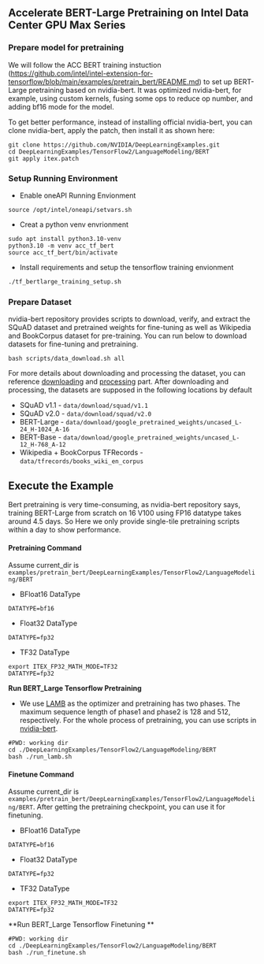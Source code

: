 ## Accelerate BERT-Large Pretraining on Intel Data Center GPU Max Series


### Prepare model for pretraining

We will follow the ACC BERT training instuction (https://github.com/intel/intel-extension-for-tensorflow/blob/main/examples/pretrain_bert/README.md) to set up BERT-Large pretraining based on nvidia-bert. It was optimized nvidia-bert, for example, using custom kernels, fusing some ops to reduce op number, and adding bf16 mode for the model. 

To get better performance, instead of installing official nvidia-bert, you can clone nvidia-bert, apply the patch, then install it as shown here:

```
git clone https://github.com/NVIDIA/DeepLearningExamples.git
cd DeepLearningExamples/TensorFlow2/LanguageModeling/BERT
git apply itex.patch
```

### Setup Running Environment

* Enable oneAPI Running Envionment

```
source /opt/intel/oneapi/setvars.sh
```

* Creat a python venv envrionment

```
sudo apt install python3.10-venv
python3.10 -m venv acc_tf_bert
source acc_tf_bert/bin/activate
```

* Install requirements and setup the tensorflow training envionment

```bash
./tf_bertlarge_training_setup.sh
```

### Prepare Dataset

nvidia-bert repository provides scripts to download, verify, and extract the SQuAD dataset and pretrained weights for fine-tuning as well as Wikipedia and BookCorpus dataset for pre-training. You can run below to download datasets for fine-tuning and pretraining.

```
bash scripts/data_download.sh all
```

For more details about downloading and processing the dataset, you can reference [downloading](https://github.com/NVIDIA/DeepLearningExamples/tree/master/TensorFlow2/LanguageModeling/BERT#quick-start-guide) and [processing](https://github.com/NVIDIA/DeepLearningExamples/tree/master/TensorFlow2/LanguageModeling/BERT#getting-the-data) part. After downloading and processing, the datasets are supposed in the following locations by default

- SQuAD v1.1 - `data/download/squad/v1.1`
- SQuAD v2.0 - `data/download/squad/v2.0`
- BERT-Large - `data/download/google_pretrained_weights/uncased_L-24_H-1024_A-16`
- BERT-Base - `data/download/google_pretrained_weights/uncased_L-12_H-768_A-12`
- Wikipedia + BookCorpus TFRecords - `data/tfrecords/books_wiki_en_corpus`

## Execute the Example

Bert pretraining is very time-consuming, as nvidia-bert repository says, training BERT-Large from scratch on 16 V100 using FP16 datatype takes around 4.5 days. So Here we only provide single-tile pretraining scripts within a day to show performance.

#### Pretraining Command

Assume current_dir is `examples/pretrain_bert/DeepLearningExamples/TensorFlow2/LanguageModeling/BERT`

+ BFloat16 DataType

```
DATATYPE=bf16
```

+ Float32 DataType

```
DATATYPE=fp32
```

+ TF32 DataType

```
export ITEX_FP32_MATH_MODE=TF32
DATATYPE=fp32
```

**Run BERT_Large Tensorflow Pretraining**

+ We use [LAMB](https://arxiv.org/pdf/1904.00962.pdf) as the optimizer and pretraining has two phases. The maximum sequence length of phase1 and phase2 is 128 and 512, respectively. For the whole process of pretraining, you can use scripts in [nvidia-bert](https://github.com/NVIDIA/DeepLearningExamples/tree/master/TensorFlow2/LanguageModeling/BERT#training-process).

```
#PWD: working dir 
cd ./DeepLearningExamples/TensorFlow2/LanguageModeling/BERT
bash ./run_lamb.sh
```

#### Finetune Command

Assume current_dir is `examples/pretrain_bert/DeepLearningExamples/TensorFlow2/LanguageModeling/BERT`. After getting the pretraining checkpoint, you can use it for finetuning.

+ BFloat16 DataType

```
DATATYPE=bf16
```

+ Float32 DataType

```
DATATYPE=fp32
```

+ TF32 DataType

```
export ITEX_FP32_MATH_MODE=TF32
DATATYPE=fp32
```

**Run BERT_Large Tensorflow Finetuning **

```
#PWD: working dir 
cd ./DeepLearningExamples/TensorFlow2/LanguageModeling/BERT
bash ./run_finetune.sh
```
